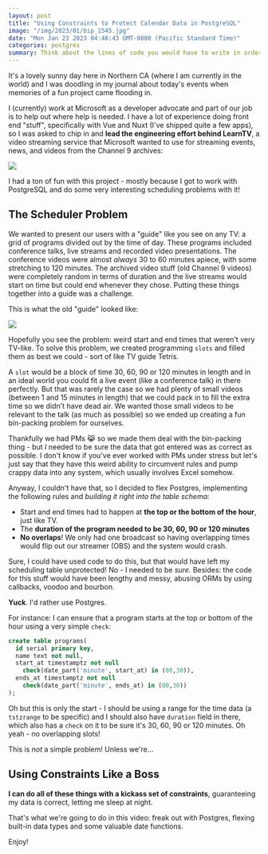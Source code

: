```yaml
---
layout: post
title: "Using Constraints to Protect Calendar Data in PostgreSQL"
image: "/img/2023/01/bip_1545.jpg"
date: "Mon Jan 23 2023 04:48:43 GMT-0800 (Pacific Standard Time)"
categories: postgres
summary: Think about the lines of code you would have to write in order to manage a scheduling system. Duration checks, start and end time requirements as well as checking for overlap! You could spend a few days writing all that code or you could let PostgreSQL do it better with 5 lines of SQL.      
---
```


It's a lovely sunny day here in Northern CA (where I am currently in the world) and I was doodling in my journal about today's events when memories of a fun project came flooding in. 

I (currently) work at Microsoft as a developer advocate and part of our job is to help out where help is needed. I have a lot of experience doing front end "stuff", specifically with Vue and Nuxt (I've shipped quite a few apps), so I was asked to chip in and **lead the engineering effort behind LearnTV**, a video streaming service that Microsoft wanted to use for streaming events, news, and videos from the Channel 9 archives:

![](https://blog.bigmachine.io/img/2023/01/bip_1547.jpg)

I had a ton of fun with this project - mostly because I got to work with PostgreSQL and do some very interesting scheduling problems with it!

## The Scheduler Problem

We wanted to present our users with a "guide" like you see on any TV: a grid of programs divided out by the time of day. These programs included conference talks, live streams and recorded video presentations. The conference videos were almost _always_ 30 to 60 minutes apiece, with some stretching to 120 minutes. The archived video stuff (old Channel 9 videos) were completely random in terms of duration and the live streams would start on time but could end whenever they chose. Putting these things together into a guide was a challenge. 

This is what the old "guide" looked like:

![](https://blog.bigmachine.io/img/2023/01/bip_1546-1.jpg)

Hopefully you see the problem: weird start and end times that weren't very TV-like. To solve this problem, we created programming `slots` and filled them as best we could - sort of like TV guide Tetris. 

A `slot` would be a block of time 30, 60, 90 or 120 minutes in length and in an ideal world you could fit a live event (like a conference talk) in there perfectly. But that was rarely the case so we had plenty of small videos (between 1 and 15 minutes in length) that we could pack in to fill the extra time so we didn't have dead air. We wanted those small videos to be relevant to the talk (as much as possible) so we ended up creating a fun bin-packing problem for ourselves.

Thankfully we had PMs 😹 so we made them deal with the bin-packing thing - but _I_ needed to be sure the data that got entered was as correct as possible. I don't know if you've ever worked with PMs under stress but let's just say that they have this weird ability to circumvent rules and pump crappy data into any system, which usually involves Excel somehow.

Anyway, I couldn't have that, so I decided to flex Postgres, implementing the following rules and _building it right into the table schema:_

* Start and end times had to happen at **the top or the bottom of the hour**, just like TV.
* The **duration of the program needed to be 30, 60, 90 or 120 minutes**
* **No overlaps**! We only had one broadcast so having overlapping times would flip out our streamer (OBS) and the system would crash.

Sure, I could have used code to do this, but that would have left my scheduling table unprotected! No - I needed to be _sure._ Besides: the code for this stuff would have been lengthy and messy, abusing ORMs by using callbacks, voodoo and bourbon.

**Yuck**. I'd rather use Postgres.

For instance: I can ensure that a program starts at the top or bottom of the hour using a very simple `check`:

```sql
create table programs(
  id serial primary key,
  name text not null,
  start_at timestamptz not null 
  	check(date_part('minute', start_at) in (00,30)),
  ends_at timestamptz not null 
  	check(date_part('minute', ends_at) in (00,30))
);
```

Oh but this is only the start - I should be using a range for the time data (a `tstzrange` to be specific) and I should also have `duration` field in there, which also has a `check` on it to be sure it's 30, 60, 90 or 120 minutes. Oh yeah - no overlapping slots! 

This is _not_ a simple problem! Unless we're...

## Using Constraints Like a Boss

**I can do all of these things with a kickass set of constraints**, guaranteeing my data is correct, letting me sleep at night.

That's what we're going to do in this video: freak out with Postgres, flexing built-in data types and some valuable date functions.

Enjoy!